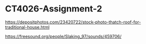 # CT4026-Assignment-2
https://depositphotos.com/23420722/stock-photo-thatch-roof-for-traditional-house.html

https://freesound.org/people/Slaking_97/sounds/459706/
